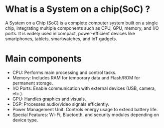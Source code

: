  # What is a System on a chip(SoC) ?
  A System on a Chip (SoC) is a complete computer system built on a single chip, integrating multiple components such as CPU,
  GPU, memory, and I/O ports. It is widely used in compact, power-efficient devices like smartphones, tablets, smartwatches,
  and IoT gadgets.

 # Main components 
 
   - CPU: Performs main processing and control tasks.
   - Memory: Includes RAM for temporary data and Flash/ROM for permanent storage.
   - I/O Ports: Enable communication with external devices (USB, camera, etc.).
   - GPU: Handles graphics and visuals.
   - DSP: Processes audio/video signals efficiently.
   - Power Management Unit: Controls energy usage to extend battery life.
   - Special Features: Wi-Fi, Bluetooth, and security modules depending on device type.
